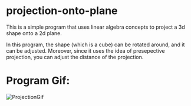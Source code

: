# projection-onto-plane
This is a simple program that uses linear algebra concepts to project a 3d shape onto a 2d plane.

In this program, the shape (which is a cube) can be rotated around, and it can be adjusted.
Moreover, since it uses the idea of presepective projection, you can adjust the distance of the projection.

Program Gif:
=
![ProjectionGif](https://user-images.githubusercontent.com/66531257/139561931-4ad49476-cb05-49fd-802a-dafb8c5c5125.gif)

